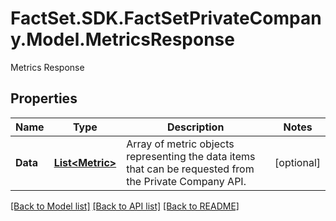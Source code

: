 # FactSet.SDK.FactSetPrivateCompany.Model.MetricsResponse
Metrics Response

## Properties

Name | Type | Description | Notes
------------ | ------------- | ------------- | -------------
**Data** | [**List&lt;Metric&gt;**](Metric.md) | Array of metric objects representing the data items that can be requested from the Private Company API.  | [optional] 

[[Back to Model list]](../README.md#documentation-for-models) [[Back to API list]](../README.md#documentation-for-api-endpoints) [[Back to README]](../README.md)

